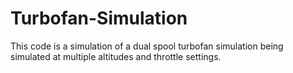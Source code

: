 # Turbofan-Simulation
This code is a simulation of a dual spool turbofan simulation being simulated at multiple altitudes and throttle settings. 
